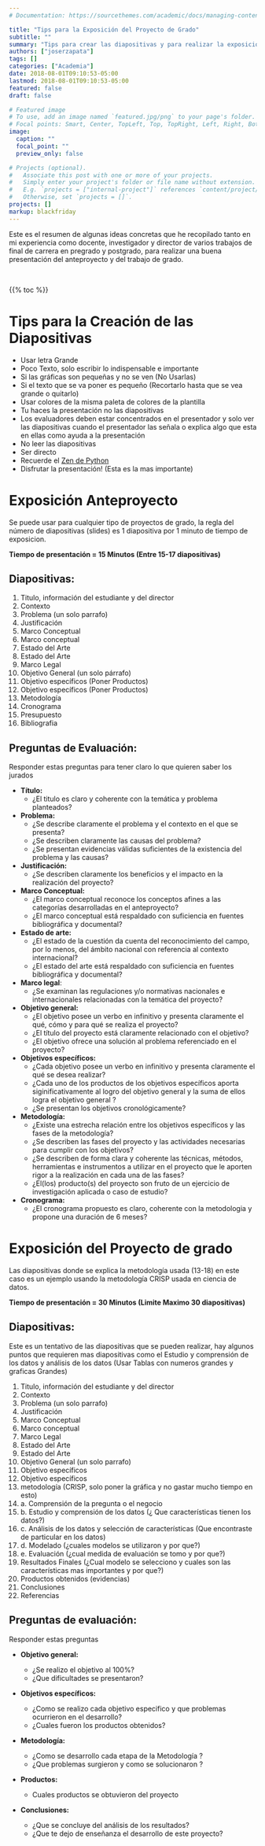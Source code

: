 ```yaml
---
# Documentation: https://sourcethemes.com/academic/docs/managing-content/

title: "Tips para la Exposición del Proyecto de Grado"
subtitle: ""
summary: "Tips para crear las diapositivas y para realizar la exposición del anteproyecto del trabajo de grado"
authors: ["joserzapata"]
tags: []
categories: ["Academia"]
date: 2018-08-01T09:10:53-05:00
lastmod: 2018-08-01T09:10:53-05:00
featured: false
draft: false

# Featured image
# To use, add an image named `featured.jpg/png` to your page's folder.
# Focal points: Smart, Center, TopLeft, Top, TopRight, Left, Right, BottomLeft, Bottom, BottomRight.
image:
  caption: ""
  focal_point: ""
  preview_only: false

# Projects (optional).
#   Associate this post with one or more of your projects.
#   Simply enter your project's folder or file name without extension.
#   E.g. `projects = ["internal-project"]` references `content/project/deep-learning/index.md`.
#   Otherwise, set `projects = []`.
projects: []
markup: blackfriday
---
```


Este es el resumen de algunas ideas concretas que he recopilado tanto en mi experiencia como docente, investigador y director de varios trabajos de final de carrera en pregrado y postgrado, para realizar una buena presentación del anteproyecto y del trabajo de grado.

<script type="text/javascript" src="https://cdnjs.buymeacoffee.com/1.0.0/button.prod.min.js" data-name="bmc-button" data-slug="joserzapata" data-color="#328cc1" data-emoji="" data-font="Cookie" data-text="Comprame un Cafe" data-outline-color="#000000" data-font-color="#ffffff" data-coffee-color="#FFDD00" ></script><br>

{{% toc %}}

# Tips para la Creación de las Diapositivas

- Usar letra Grande
- Poco Texto, solo escribir lo indispensable e importante
- Si las gráficas son pequeñas y no se ven (No Usarlas)
- Si el texto que se va poner es pequeño (Recortarlo hasta que se vea grande o quitarlo)
- Usar colores de la misma paleta de colores de la plantilla
- Tu haces la presentación no las diapositivas
- Los evaluadores deben estar concentrados en el presentador y solo ver las diapositivas
cuando el presentador las señala o explica algo que esta en ellas como ayuda a la presentación
- No leer las diapositivas
- Ser directo
- Recuerde el [Zen de Python](https://es.wikipedia.org/wiki/Zen_de_Python)
- Disfrutar la presentación! (Esta es la mas importante)

# Exposición Anteproyecto
Se puede usar para cualquier tipo de proyectos de grado, la regla del número de diapositivas (slides)
es 1 diapositiva por 1 minuto de tiempo de exposicion.

**Tiempo de presentación = 15 Minutos (Entre 15-17 diapositivas)**

## Diapositivas:

1.  Titulo, información del estudiante y del director
2.  Contexto
3.  Problema (un solo parrafo)
4.  Justificación
5.  Marco Conceptual
6.  Marco conceptual
7.  Estado del Arte
8.  Estado del Arte
9.  Marco Legal
10. Objetivo General (un solo párrafo)
11. Objetivo específicos (Poner Productos)
12. Objetivo específicos (Poner Productos)
13. Metodología
14. Cronograma
15. Presupuesto
16. Bibliografia

## Preguntas de Evaluación:

Responder estas preguntas para tener claro lo que quieren saber los jurados

- **Título:**
    - ¿El titulo es claro y coherente con la temática y problema planteados?
- **Problema:**
    - ¿Se describe claramente el problema y el contexto en el que se presenta?
    - ¿Se describen claramente las causas del problema?
    - ¿Se presentan evidencias válidas suficientes de la existencia del problema y las causas?
- **Justificación:**
    - ¿Se describen claramente los beneficios y el impacto en la realización del proyecto?
- **Marco Conceptual:**
    - ¿El marco conceptual reconoce los conceptos afines a las categorías desarrolladas en el anteproyecto?
    - ¿El marco conceptual está respaldado con suficiencia en fuentes bibliográfica y documental?
- **Estado de arte:**
    - ¿El estado de la cuestión da cuenta del reconocimiento del campo, por lo menos, del ámbito nacional con referencia al contexto internacional?
    - ¿El estado del arte está respaldado con suficiencia en fuentes bibliográfica y documental?
- **Marco legal**:
    - ¿Se examinan las regulaciones y/o normativas nacionales e internacionales relacionadas con la temática del proyecto?
- **Objetivo general:**
    - ¿El objetivo posee un verbo en infinitivo y presenta claramente el qué, cómo y para qué se realiza el proyecto?
    - ¿El título del proyecto está claramente relacionado con el objetivo?
    - ¿El objetivo ofrece una solución al problema referenciado en el proyecto?
- **Objetivos específicos:**
    - ¿Cada objetivo posee un verbo en infinitivo y presenta claramente el qué se desea realizar?
    - ¿Cada uno de los productos de los objetivos específicos aporta siginificativamente al logro del objetivo general y la suma de ellos logra el objetivo general ?
    - ¿Se presentan los objetivos cronológicamente?
- **Metodología:**
    - ¿Existe una estrecha relación entre los objetivos específicos y las fases de la metodología?
    - ¿Se describen las fases del proyecto y las actividades necesarias para cumplir con los objetivos?
    - ¿Se describen de forma clara y coherente las técnicas, métodos, herramientas e instrumentos a utilizar en el proyecto que le aporten rigor a la realización en cada una de las fases?
    - ¿El(los) producto(s) del proyecto son fruto de un ejercicio de investigación aplicada o caso de estudio?
- **Cronograma:**
    - ¿El cronograma propuesto es claro, coherente con la metodologia y propone una duración de 6 meses?

# Exposición del Proyecto de grado
Las diapositivas donde se explica la metodología usada (13-18) en este caso es un ejemplo usando
la metodología CRISP usada en ciencia de datos.

**Tiempo de presentación = 30 Minutos (Limite Maximo 30 diapositivas)**

## Diapositivas:

Este es un tentativo de las diapositivas que se pueden realizar, hay algunos puntos que requieren mas diapositivas
como el Estudio y comprensión de los datos y análisis de los datos (Usar Tablas con numeros grandes y graficas Grandes)

1.  Titulo, información del estudiante y del director
2.  Contexto
3.  Problema (un solo parrafo)
4.  Justificación
5.  Marco Conceptual
6.  Marco conceptual
7.  Marco Legal
8.  Estado del Arte
9.  Estado del Arte
10. Objetivo General (un solo parrafo)
11. Objetivo específicos
12. Objetivo específicos
13. metodología (CRISP, solo poner la gráfica y no gastar mucho tiempo en esto)
14. a. Comprensión de la pregunta o el negocio
15. b. Estudio y comprensión de los datos (¿ Que características tienen los datos?)
16. c. Análisis de los datos y selección de características (Que encontraste de particular en los datos)
17. d. Modelado (¿cuales modelos se utilizaron y por que?)
18. e. Evaluación (¿cual medida de evaluación se tomo y por que?)
19. Resultados Finales (¿Cual modelo se selecciono y cuales son las características mas importantes y por que?)
20. Productos obtenidos (evidencias)
21. Conclusiones
22. Referencias

## Preguntas de evaluación:
Responder estas preguntas

- **Objetivo general:**
    - ¿Se realizo el objetivo al 100%?
    - ¿Que dificultades se presentaron?
    
- **Objetivos específicos:**
    - ¿Como se realizo cada objetivo especifico y que problemas ocurrieron en el desarrollo?
    - ¿Cuales fueron los productos obtenidos?

- **Metodología:**
    - ¿Como se desarrollo cada etapa de la Metodología ?
    - ¿Que problemas surgieron y como se solucionaron ?

- **Productos:**
    - Cuales productos se obtuvieron del proyecto

- **Conclusiones:**
    - ¿Que se concluye del análisis de los resultados?
    - ¿Que te dejo de enseñanza el desarrollo de este proyecto?
